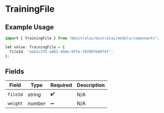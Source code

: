 # TrainingFile

## Example Usage

```typescript
import { TrainingFile } from "@mistralai/mistralai/models/components";

let value: TrainingFile = {
  fileId: "aa52c3f5-ad01-49da-9ffe-78f097b0074f",
};
```

## Fields

| Field              | Type               | Required           | Description        |
| ------------------ | ------------------ | ------------------ | ------------------ |
| `fileId`           | *string*           | :heavy_check_mark: | N/A                |
| `weight`           | *number*           | :heavy_minus_sign: | N/A                |